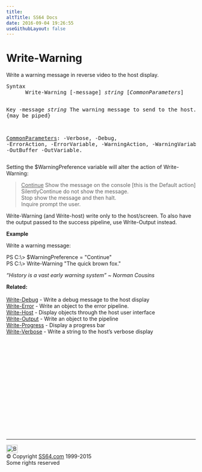 ```yaml
---
title:
altTitle: SS64 Docs
date: 2016-09-04 19:26:55
useGithubLayout: false
---
```

<!-- #BeginLibraryItem "/Library/head_ps.lbi" --><!-- #EndLibraryItem --><h1>Write-Warning</h1> 
<p>Write a warning message in <span class="reverse">reverse video</span> to the host display.</p>
<pre>Syntax
      Write-Warning [-message] <i>string</i> [<i>CommonParameters</i>]

Key
   -message <i>string</i>
       The warning message to send to the host.
       {may be piped}

   <a href="common.html">CommonParameters</a>:
       -Verbose, -Debug, -ErrorAction, -ErrorVariable, -WarningAction, -WarningVariable,
       -OutBuffer -OutVariable.</pre>
<p>Setting the <span class="code">$</span><span class="code">WarningPreference</span> variable will alter the action of Write-Warning:</p>
<blockquote>
<p><span class="code"><u>Continue</u></span> Show the message on the console [this is the Default action]<br>
<span class="code">SilentlyContinue</span> do not show the message. <br>
<span class="code">Stop</span> show the message and then halt.<br>
<span class="code">Inquire</span> prompt the user.</p>
</blockquote>
<p>Write-Warning (and Write-host) write only to the host/screen. To also have the output passed to the success pipeline, use Write-Output instead. </p>
<p><b>Example</b></p>
<p>Write a warning message:</p>
<p class="code">PS C:\&gt; $WarningPreference = "Continue"<br>
PS C:\&gt; Write-Warning "The quick brown fox."</p>
<p class="quote"><i>“History is a vast early warning system” ~ Norman Cousins</i></p>
<p><b>Related:</b><br>
<br>
<a href="write-debug.html">Write-Debug</a> - Write a debug message to the host display<br>
<a href="write-error.html">Write-Error</a> - Write an object to the error pipeline.<br>
<a href="write-host.html">Write-Host</a> - Display objects through the host user interface<br>
<a href="write-output.html">Write-Output</a> - Write an object to the pipeline<br> 
<a href="write-progress.html">Write-Progress</a> -  Display a progress bar<br>
<a href="write-verbose.html">Write-Verbose</a> - Write a string to the host’s verbose display</p><!-- #BeginLibraryItem "/Library/foot_ps.lbi" --><p>
<!-- PowerShell300 -->
<ins class="adsbygoogle" style="display:inline-block;width:300px;height:250px" data-ad-client="ca-pub-6140977852749469" data-ad-slot="6253539900"></ins>
<script>
(adsbygoogle = window.adsbygoogle || []).push({});
</script></p>
<hr>
<div id="bl" class="footer"><a href="write-warning.html#"><img src="../images/top.png" width="30" height="22" alt="Back to the Top"></a></div>
<div id="br" class="footer, tagline">© Copyright <a href="../index.html">SS64.com</a> 1999-2015<br>
Some rights reserved</div><!-- #EndLibraryItem -->

